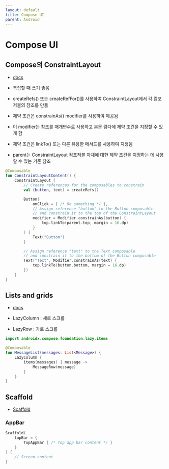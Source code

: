 ```yaml
---
layout: default
title: Compose UI
parent: Android
---
```


# Compose UI

## Compose의 ConstraintLayout

- [docs](https://developer.android.com/jetpack/compose/layouts/constraintlayout)

- 복잡할 때 쓰기 좋음

- createRefs() 또는 createRefFor()를 사용하여 ConstraintLayout에서 각 컴포저블의 참조를 만듦
- 제약 조건은 constrainAs() modifier를 사용하여 제공됨
- 이 modifier는 참조를 매개변수로 사용하고 본문 람다에 제약 조건을 지정할 수 있게 함
- 제약 조건은 linkTo() 또는 다른 유용한 메서드를 사용하여 지정됨
- parent는 ConstraintLayout 컴포저블 자체에 대한 제약 조건을 지정하는 데 사용할 수 있는 기존 참조

```kotlin
@Composable
fun ConstraintLayoutContent() {
    ConstraintLayout {
        // Create references for the composables to constrain
        val (button, text) = createRefs()

        Button(
            onClick = { /* Do something */ },
            // Assign reference "button" to the Button composable
            // and constrain it to the top of the ConstraintLayout
            modifier = Modifier.constrainAs(button) {
                top.linkTo(parent.top, margin = 16.dp)
            }
        ) {
            Text("Button")
        }

        // Assign reference "text" to the Text composable
        // and constrain it to the bottom of the Button composable
        Text("Text", Modifier.constrainAs(text) {
            top.linkTo(button.bottom, margin = 16.dp)
        })
    }
}
```

## Lists and grids

- [docs](https://developer.android.com/jetpack/compose/lists)

- LazyColumn : 세로 스크롤
- LazyRow : 가로 스크롤

```kotlin
import androidx.compose.foundation.lazy.items

@Composable
fun MessageList(messages: List<Message>) {
    LazyColumn {
        items(messages) { message ->
            MessageRow(message)
        }
    }
}
```


## Scaffold

- [Scaffold](https://developer.android.com/jetpack/compose/layouts/material?hl=ko#scaffold)

### AppBar

```kotlin
Scaffold(
    topBar = {
        TopAppBar { /* Top app bar content */ }
    }
) {
    // Screen content
}
```


